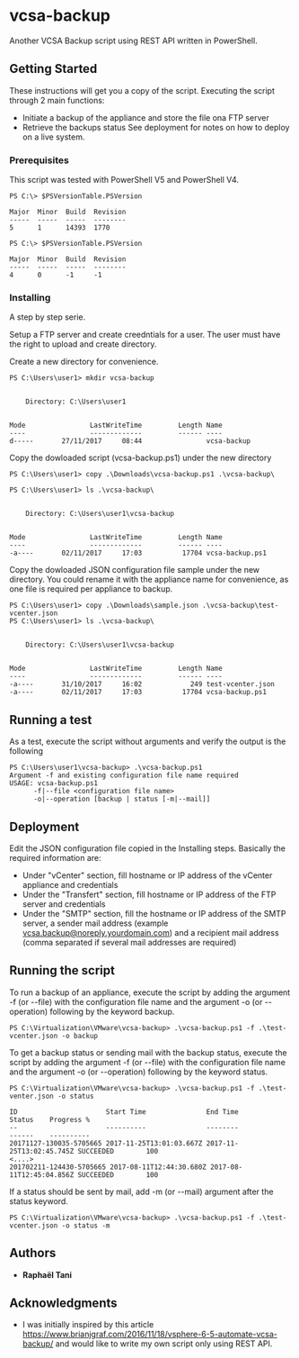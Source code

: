 # vcsa-backup
Another VCSA Backup script using REST API written in PowerShell.
## Getting Started

These instructions will get you a copy of the script. Executing the script through 2 main functions:
* Initiate a backup of the appliance and store the file ona FTP server
* Retrieve the backups status
See deployment for notes on how to deploy on a live system.

### Prerequisites

This script was tested with PowerShell V5 and PowerShell V4.

```
PS C:\> $PSVersionTable.PSVersion

Major  Minor  Build  Revision
-----  -----  -----  --------
5      1      14393  1770

PS C:\> $PSVersionTable.PSVersion

Major  Minor  Build  Revision
-----  -----  -----  --------
4      0      -1     -1
```

### Installing

A step by step serie.

Setup a FTP server and create creedntials for a user.
The user must have the right to upload and create directory.

Create a new directory for convenience.

```
PS C:\Users\user1> mkdir vcsa-backup


    Directory: C:\Users\user1


Mode                LastWriteTime         Length Name
----                -------------         ------ ----
d-----       27/11/2017     08:44                vcsa-backup
```

Copy the dowloaded script (vcsa-backup.ps1) under the new directory

```
PS C:\Users\user1> copy .\Downloads\vcsa-backup.ps1 .\vcsa-backup\

PS C:\Users\user1> ls .\vcsa-backup\


    Directory: C:\Users\user1\vcsa-backup


Mode                LastWriteTime         Length Name
----                -------------         ------ ----
-a----       02/11/2017     17:03          17704 vcsa-backup.ps1
```

Copy the dowloaded JSON configuration file sample under the new directory. You could rename it with the appliance name for convenience, as one file is required per appliance to backup.

```
PS C:\Users\user1> copy .\Downloads\sample.json .\vcsa-backup\test-vcenter.json
PS C:\Users\user1> ls .\vcsa-backup\


    Directory: C:\Users\user1\vcsa-backup


Mode                LastWriteTime         Length Name
----                -------------         ------ ----
-a----       31/10/2017     16:02            249 test-vcenter.json
-a----       02/11/2017     17:03          17704 vcsa-backup.ps1
```


## Running a test

As a test, execute the script without arguments and verify the output is the following

```
PS C:\Users\user1\vcsa-backup> .\vcsa-backup.ps1
Argument -f and existing configuration file name required
USAGE: vcsa-backup.ps1
      -f|--file <configuration file name>
      -o|--operation [backup | status [-m|--mail]]
```

## Deployment

Edit the JSON configuration file copied in the Installing steps.
Basically the required information are:
* Under "vCenter" section, fill hostname or IP address of the vCenter appliance and credentials
* Under the "Transfert" section, fill hostname or IP address of the FTP server and credentials
* Under the "SMTP" section, fill the hostname or IP address of the SMTP server, a sender mail address (example vcsa.backup@noreply.yourdomain.com) and a recipient mail address (comma separated if several mail addresses are required)

## Running the script

To run a backup of an appliance, execute the script by adding the argument -f (or --file) with the configuration file name and the argument -o (or --operation) following by the keyword backup.
```
PS C:\Virtualization\VMware\vcsa-backup> .\vcsa-backup.ps1 -f .\test-vcenter.json -o backup
```

To get a backup status or sending mail with the backup status, execute the script by adding the argument -f (or --file) with the configuration file name and the argument -o (or --operation) following by the keyword status.
```
PS C:\Virtualization\VMware\vcsa-backup> .\vcsa-backup.ps1 -f .\test-venter.json -o status

ID                      Start Time               End Time                 Status    Progress %
--                      ----------               --------                 ------    ----------
20171127-130035-5705665 2017-11-25T13:01:03.667Z 2017-11-25T13:02:45.745Z SUCCEEDED        100
<....>
201702211-124430-5705665 2017-08-11T12:44:30.680Z 2017-08-11T12:45:04.856Z SUCCEEDED        100
```
If a status should be sent by mail, add -m (or --mail) argument after the status keyword.

```
PS C:\Virtualization\VMware\vcsa-backup> .\vcsa-backup.ps1 -f .\test-vcenter.json -o status -m
```
## Authors

* **Raphaël Tani**

## Acknowledgments

* I was initially inspired by this article https://www.brianjgraf.com/2016/11/18/vsphere-6-5-automate-vcsa-backup/ and would like to write my own script only using REST API. 
